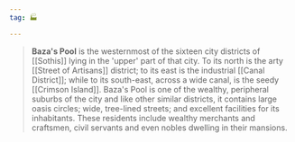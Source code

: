 ```yaml
---
tag: 🏭

---
```

> **Baza's Pool** is the westernmost of the sixteen city districts of [[Sothis]] lying in the 'upper' part of that city. To its north is the arty [[Street of Artisans]] district; to its east is the industrial [[Canal District]]; while to its south-east, across a wide canal, is the seedy [[Crimson Island]]. Baza's Pool is one of the wealthy, peripheral suburbs of the city and like other similar districts, it contains large oasis circles; wide, tree-lined streets; and excellent facilities for its inhabitants. These residents include wealthy merchants and craftsmen, civil servants and even nobles dwelling in their mansions.








